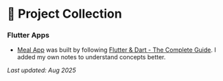 # 🚀 Project Collection

### Flutter Apps

- [Meal App](https://github.com/kei-2k3/meal-app) was built by following [Flutter & Dart - The Complete Guide](https://www.udemy.com/course/learn-flutter-dart-to-build-ios-android-apps/). I added my own notes to understand concepts better.

*Last updated: Aug 2025*
